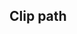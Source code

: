 ## Clip path

<!-- <values.clipPath> -->

<!-- </values.clipPath> -->

<!-- <variants.clipPath> -->

<!-- </variants.clipPath> -->